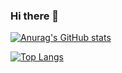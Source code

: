 ### Hi there 👋

<!--
**divDevelopment/divDevelopment** is a ✨ _special_ ✨ repository because its `README.md` (this file) appears on your GitHub profile.

Here are some ideas to get you started:

- 🔭 I’m currently working on ...
- 🌱 I’m currently learning ...
- 👯 I’m looking to collaborate on ...
- 🤔 I’m looking for help with ...
- 💬 Ask me about ...
- 📫 How to reach me: ...
- 😄 Pronouns: He / His
- ⚡ Fun fact: ...
-->

[![Anurag's GitHub stats](https://github-readme-stats.vercel.app/api?username=divDevelopment)](https://github.com/anuraghazra/github-readme-stats)

[![Top Langs](https://github-readme-stats.vercel.app/api/top-langs/?username=divDevelopment)](https://github.com/anuraghazra/github-readme-stats)
